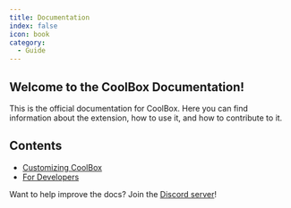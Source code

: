 ```yaml
---
title: Documentation
index: false
icon: book
category:
  - Guide
---
```


## Welcome to the CoolBox Documentation!
This is the official documentation for CoolBox. Here you can find information about the extension, how to use it, and how to contribute to it.

## Contents
- [Customizing CoolBox](/docs/customization.html)
- [For Developers](/docs/fordevelopers.html)

Want to help improve the docs? Join the [Discord server](https://discord.gg/a2JFDUZfDn)!

